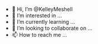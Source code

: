 - 👋 Hi, I’m @KelleyMeshell
- 👀 I’m interested in ...
- 🌱 I’m currently learning ...
- 💞️ I’m looking to collaborate on ...
- 📫 How to reach me ...

<!---
KelleyMeshell/KelleyMeshell is a ✨ special ✨ repository because its `README.md` (this file) appears on your GitHub profile.
You can click the Preview link to take a look at your changes.
--->
